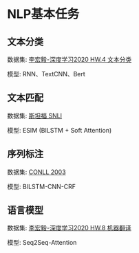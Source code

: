 # NLP基本任务

## 文本分类

数据集: [李宏毅-深度学习2020 HW.4 文本分类]()

模型: RNN、TextCNN、Bert

## 文本匹配

数据集: [斯坦福 SNLI](https://nlp.stanford.edu/projects/snli/)

模型: ESIM (BILSTM + Soft Attention)

## 序列标注

数据集: [CONLL 2003](https://www.clips.uantwerpen.be/conll2003/ner/)

模型: BILSTM-CNN-CRF

## 语言模型

数据集: [李宏毅-深度学习2020 HW.8 机器翻译]()

模型: Seq2Seq-Attention
